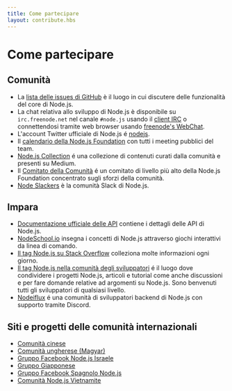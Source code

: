 ```yaml
---
title: Come partecipare
layout: contribute.hbs
---
```


# Come partecipare

## Comunità

* La [lista delle issues di GitHub](https://github.com/nodejs/node/issues) è il luogo in cui discutere delle funzionalità del core di Node.js.
* La chat relativa allo sviluppo di Node.js è disponibile su `irc.freenode.net` nel canale `#node.js` usando il [client IRC](https://en.wikipedia.org/wiki/Comparison_of_Internet_Relay_Chat_clients) o connettendosi tramite web browser usando [freenode's WebChat](https://webchat.freenode.net/#node.js).
* L'account Twitter ufficiale di Node.js é [nodejs](https://twitter.com/nodejs).
* Il [calendario della Node.js Foundation](https://nodejs.org/calendar) con tutti i meeting pubblici del team.
* [Node.js Collection](https://medium.com/the-node-js-collection) é una collezione di contenuti curati dalla comunità e presenti su Medium.
* Il [Comitato della Comunità](https://github.com/nodejs/community-committee) é un comitato di livello più alto della Node.js Foundation concentrato sugli sforzi della comunità.
* [Node Slackers](https://www.nodeslackers.com/) è la comunità Slack di Node.js.

## Impara

* [Documentazione ufficiale delle API](https://nodejs.org/api/) contiene i dettagli delle API di Node.js.
* [NodeSchool.io](https://nodeschool.io/) insegna i concetti di Node.js attraverso giochi interattivi da linea di comando.
* [Il tag Node.js su Stack Overflow](https://stackoverflow.com/questions/tagged/node.js) colleziona molte informazioni ogni giorno.
* [Il tag Node.js nella comunità degli sviluppatori](https://dev.to/t/node) é il luogo dove condividere i progetti Node.js, articoli e tutorial come anche discussioni e per fare domande relative ad argomenti su Node.js. Sono benvenuti tutti gli sviluppatori di qualsiasi livello.
* [Nodeiflux](https://discordapp.com/invite/vUsrbjd) é una comunità di sviluppatori backend di Node.js con supporto tramite Discord.

## Siti e progetti delle comunità internazionali

* [Comunità cinese](https://cnodejs.org/)
* [Comunità ungherese (Magyar)](https://nodehun.blogspot.com/)
* [Gruppo Facebook Node.js Israele](https://www.facebook.com/groups/node.il/)
* [Gruppo Giapponese](https://nodejs.jp/)
* [Gruppo Facebook Spagnolo Node.js](https://www.facebook.com/groups/node.es/)
* [Comunità Node.js Vietnamite](https://www.facebook.com/nodejs.vn/)
